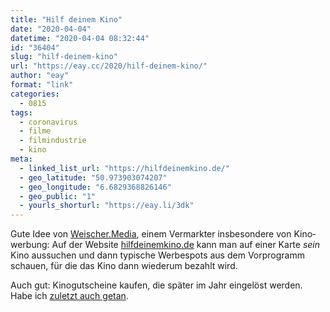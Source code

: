 ```yaml
---
title: "Hilf deinem Kino"
date: "2020-04-04"
datetime: "2020-04-04 08:32:44"
id: "36404"
slug: "hilf-deinem-kino"
url: "https://eay.cc/2020/hilf-deinem-kino/"
author: "eay"
format: "link"
categories:
  - 0815
tags:
  - coronavirus
  - filme
  - filmindustrie
  - kino
meta:
  - linked_list_url: "https://hilfdeinemkino.de/"
  - geo_latitude: "50.973903074207"
  - geo_longitude: "6.6829368826146"
  - geo_public: "1"
  - yourls_shorturl: "https://eay.li/3dk"
---
```


Gute Idee von [Weischer.Media](https://weischer.media/), einem Vermarkter insbesondere von Kino­werbung: Auf der Website [hilfdeinemkino.de](https://hilfdeinemkino.de/) kann man auf einer Karte _sein_ Kino aussuchen und dann typische Werbespots aus dem Vorprogramm schauen, für die das Kino dann wiederum bezahlt wird.

Auch gut: Kinogutscheine kaufen, die später im Jahr eingelöst werden. Habe ich [zuletzt auch getan](https://twitter.com/eay/status/1244238279958048768).
